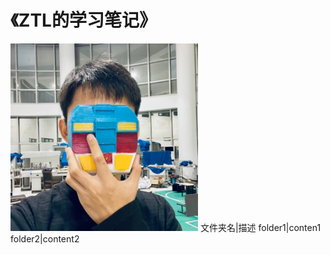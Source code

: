 # 《ZTL的学习笔记》
<img src="/ProfilePicture.jpg" width="300px">
文件夹名|描述
folder1|conten1
folder2|content2
